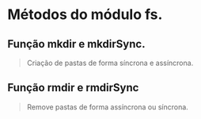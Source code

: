 # Métodos do módulo __fs__.

## Função **mkdir** e **mkdirSync**.
>Criação de pastas de forma síncrona e assíncrona.

## Função **rmdir** e **rmdirSync**
>Remove pastas de forma assíncrona ou síncrona.